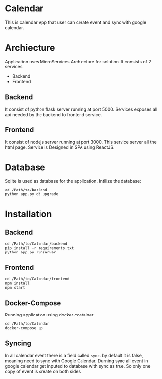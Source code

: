 # Calendar
This is calendar App that user can create event and sync with google calendar.

# Archiecture
Application uses MicroServices Archiecture for solution. It consists of 2 services
* Backend
* Frontend
## Backend
It consist of python flask server running at port 5000.  Services exposes all api needed by the backend to frontend service.
## Frontend
It consist of nodejs server running at port 3000. This service server all the html page. Service is Designed in SPA using ReactJS.


# Database
Sqlite is used as database for the application. Intilize the database:
```
cd /Path/to/backend
python app.py db upgrade
```

# Installation
## Backend
```
cd /Path/to/Calendar/backend
pip install -r requirements.txt
python app.py runserver
```

## Frontend
```
cd /Path/to/Calendar/frontend
npm install
npm start
```
## Docker-Compose
Running application using docker container.

```
cd /Path/to/Calendar
docker-compose up
```

## Syncing
In all calendar event there is a field called `sync`. by default it is false, meaning need to sync with Google Calendar. Durning sync all event in google calendar get inputed to database with sync as true. So only one copy of event is create on both sides.
